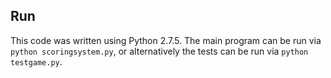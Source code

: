 ## Run

This code was written using Python 2.7.5. The main program can be run via `python scoringsystem.py`, or alternatively the tests can be run via `python testgame.py`.
